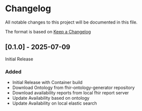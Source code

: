 # Changelog

All notable changes to this project will be documented in this file.

The format is based on [Keep a Changelog](https://keepachangelog.com/en/1.0.0/)

## [0.1.0] - 2025-07-09

Initial Release

### Added

- Initial Release with Container build
- Download Ontology from fhir-ontology-generator repository
- Download availability reports from local fhir report server
- Update Availability based on ontology
- Update Availability on local elastic search

